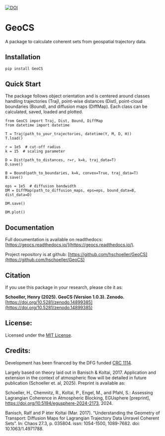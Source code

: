 <!-- SPHINX-START -->

[![DOI](https://zenodo.org/badge/777665015.svg)](https://doi.org/10.5281/zenodo.14899385)

# GeoCS

A package to calculate coherent sets from geospatial trajectory data.

## Installation

```bash
pip install GeoCS
```

## Quick Start

The package follows object orientation and is centered around classes handling trajectories (Traj), point-wise distances (Dist), point-cloud boundaries (Bound), and diffusion maps (DiffMap). Each class can be calculated, saved, loaded and plotted.

```
from GeoCS import Traj, Dist, Bound, DiffMap
from datetime import datetime

T = Traj(path_to_your_trajectories, datetime(Y, M, D, H))
T.load()

r = 1e5  # cut-off radius
k = 15  # scaling parameter

D = Dist(path_to_distances, r=r, k=k, traj_data=T)
D.save()

B = Bound(path_to_boundaries, k=k, convex=True, traj_data=T)
B.save()

eps = 1e5  # diffusion bandwidth
DM = DiffMap(path_to_diffusion_maps, eps=eps, bound_data=B, dist_data=D)

DM.save()

DM.plot()
```

## Documentation

Full documentation is available on readthedocs: [https://geocs.readthedocs.io/](https://geocs.readthedocs.io/).

Project repository is at github: [https://github.com/hschoeller/GeoCS](https://github.com/hschoeller/GeoCS)

## Citation

If you use this package in your research, please cite it as:

**Schoeller, Henry (2025). GeoCS (Version 1.0.3). Zenodo.**  
[https://doi.org/10.5281/zenodo.14899385](https://doi.org/10.5281/zenodo.14899385)

## License:

Licensed under the [MIT License](https://github.com/hschoeller/GeoCS/blob/main/LICENSE).

## Credits:

Development has been financed by the DFG funded [CRC 1114](https://www.mi.fu-berlin.de/en/sfb1114/index.html).

Largely based on theory laid out in Banisch & Koltai, 2017. Application and extension in the context of atmospheric flow will be detailed in future publication (Schoeller et. al, 2025). Preprint is available as:

Schoeller, H., Chemnitz, R., Koltai, P., Engel, M., and Pfahl, S.: Assessing Lagrangian Coherence in Atmospheric Blocking, EGUsphere [preprint], https://doi.org/10.5194/egusphere-2024-2173, 2024. 

Banisch, Ralf and P ́eter Koltai (Mar. 2017). “Understanding the Geometry of Transport: Diffusion Maps for Lagrangian Trajectory Data Unravel Coherent Sets”. In: Chaos 27.3, p. 035804. issn: 1054-1500, 1089-7682. doi: 10.1063/1.4971788.